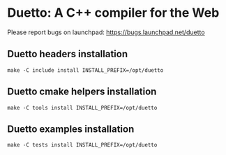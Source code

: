Duetto: A C++ compiler for the Web
==================================

Please report bugs on launchpad:
https://bugs.launchpad.net/duetto

Duetto headers installation
---------------------------

```
make -C include install INSTALL_PREFIX=/opt/duetto
```

Duetto cmake helpers installation
---------------------------------

```
make -C tools install INSTALL_PREFIX=/opt/duetto
```

Duetto examples installation
----------------------------

```
make -C tests install INSTALL_PREFIX=/opt/duetto
```
